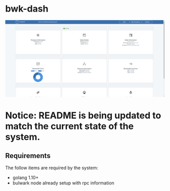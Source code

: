 # bwk-dash

![Bulwark Home Node Dashboard](/client/src/img/screenshot.png?raw=true "Bulwark Home Node Dashboard")

# Notice: README is being updated to match the current state of the system.

## Requirements
The follow items are required by the system:
- golang 1.10+
- bulwark node already setup with rpc information
